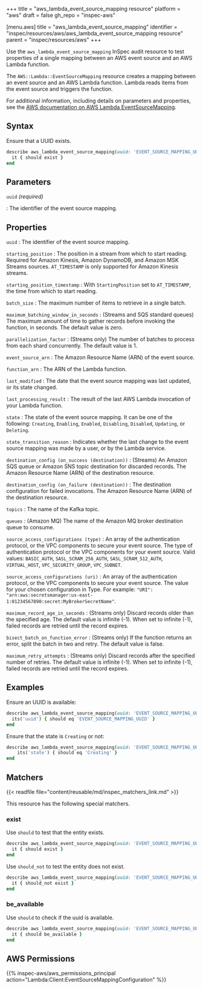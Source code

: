 +++
title = "aws_lambda_event_source_mapping resource"
platform = "aws"
draft = false
gh_repo = "inspec-aws"

[menu.aws]
title = "aws_lambda_event_source_mapping"
identifier = "inspec/resources/aws/aws_lambda_event_source_mapping resource"
parent = "inspec/resources/aws"
+++

Use the `aws_lambda_event_source_mapping` InSpec audit resource to test properties of a single mapping between an AWS event source and an AWS Lambda function.

The `AWS::Lambda::EventSourceMapping` resource creates a mapping between an event source and an AWS Lambda function. Lambda reads items from the event source and triggers the function.

For additional information, including details on parameters and properties, see the [AWS documentation on AWS Lambda EventSourceMapping](https://docs.aws.amazon.com/AWSCloudFormation/latest/UserGuide/aws-resource-lambda-eventsourcemapping.html).

## Syntax

Ensure that a UUID exists.

```ruby
describe aws_lambda_event_source_mapping(uuid: 'EVENT_SOURCE_MAPPING_UUID') do
  it { should exist }
end
```

## Parameters

`uuid` _(required)_

: The identifier of the event source mapping.

## Properties

`uuid`
: The identifier of the event source mapping.

`starting_position`
: The position in a stream from which to start reading. Required for Amazon Kinesis, Amazon DynamoDB, and Amazon MSK Streams sources. `AT_TIMESTAMP` is only supported for Amazon Kinesis streams.

`starting_position_timestamp`
: With `StartingPosition` set to `AT_TIMESTAMP`, the time from which to start reading.

`batch_size`
: The maximum number of items to retrieve in a single batch.

`maximum_batching_window_in_seconds`
: (Streams and SQS standard queues) The maximum amount of time to gather records before invoking the function, in seconds. The default value is zero.

`parallelization_factor`
: (Streams only) The number of batches to process from each shard concurrently. The default value is 1.

`event_source_arn`
: The Amazon Resource Name (ARN) of the event source.

`function_arn`
: The ARN of the Lambda function.

`last_modified`
: The date that the event source mapping was last updated, or its state changed.

`last_processing_result`
: The result of the last AWS Lambda invocation of your Lambda function.

`state`
: The state of the event source mapping. It can be one of the following: `Creating`, `Enabling`, `Enabled`, `Disabling`, `Disabled`, `Updating`, or `Deleting`.

`state_transition_reason`
: Indicates whether the last change to the event source mapping was made by a user, or by the Lambda service.

`destination_config (on_success (destination))`
: (Streams) An Amazon SQS queue or Amazon SNS topic destination for discarded records. The Amazon Resource Name (ARN) of the destination resource.

`destination_config (on_failure (destination))`
: The destination configuration for failed invocations. The Amazon Resource Name (ARN) of the destination resource.

`topics`
: The name of the Kafka topic.

`queues`
: (Amazon MQ) The name of the Amazon MQ broker destination queue to consume.

`source_access_configurations (type)`
: An array of the authentication protocol, or the VPC components to secure your event source. The type of authentication protocol or the VPC components for your event source. Valid values: `BASIC_AUTH`, `SASL_SCRAM_256_AUTH`, `SASL_SCRAM_512_AUTH`, `VIRTUAL_HOST`, `VPC_SECURITY_GROUP`, `VPC_SUBNET`.

`source_access_configurations (uri)`
: An array of the authentication protocol, or the VPC components to secure your event source. The value for your chosen configuration in Type. For example: `"URI": "arn:aws:secretsmanager:us-east-1:01234567890:secret:MyBrokerSecretName"`.

`maximum_record_age_in_seconds`
: (Streams only) Discard records older than the specified age. The default value is infinite (-1). When set to infinite (-1), failed records are retried until the record expires.

`bisect_batch_on_function_error`
: (Streams only) If the function returns an error, split the batch in two and retry. The default value is false.

`maximum_retry_attempts`
: (Streams only) Discard records after the specified number of retries. The default value is infinite (-1). When set to infinite (-1), failed records are retried until the record expires.

## Examples

Ensure an UUID is available:

```ruby
describe aws_lambda_event_source_mapping(uuid: 'EVENT_SOURCE_MAPPING_UUID') do
  its('uuid') { should eq 'EVENT_SOURCE_MAPPING_UUID' }
end
```

Ensure that the state is `Creating` or not:

```ruby
describe aws_lambda_event_source_mapping(uuid: 'EVENT_SOURCE_MAPPING_UUID') do
    its('state') { should eq 'Creating' }
end
```

## Matchers

{{< readfile file="content/reusable/md/inspec_matchers_link.md" >}}

This resource has the following special matchers.

### exist

Use `should` to test that the entity exists.

```ruby
describe aws_lambda_event_source_mapping(uuid: 'EVENT_SOURCE_MAPPING_UUID') do
  it { should exist }
end
```

Use `should_not` to test the entity does not exist.

```ruby
describe aws_lambda_event_source_mapping(uuid: 'EVENT_SOURCE_MAPPING_UUID') do
  it { should_not exist }
end
```

### be_available

Use `should` to check if the uuid is available.

```ruby
describe aws_lambda_event_source_mapping(uuid: 'EVENT_SOURCE_MAPPING_UUID') do
  it { should be_available }
end
```

## AWS Permissions

{{% inspec-aws/aws_permissions_principal action="Lambda:Client:EventSourceMappingConfiguration" %}}
